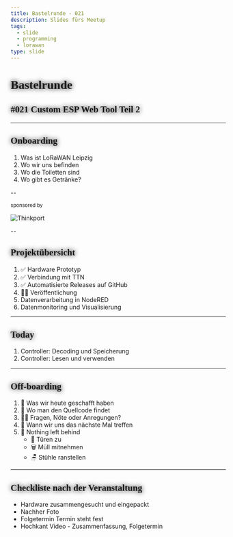 ```yaml
---
title: Bastelrunde - 021
description: Slides fürs Meetup
tags:
  - slide
  - programming
  - lorawan
type: slide
---
```

<style>
@import url('https://fonts.googleapis.com/css2?family=Lobster&family=Permanent+Marker&display=swap');
h1, h2 {
	font-family: 'Permanent Marker', cursive !important;
	text-shadow: 0 0 12px #000 !important;
}
</style>

<!-- slide bg="[[meetup-021.png]]" data-auto-animate     -->

# Bastelrunde
<!-- element style="padding-top: 30%; text-shadow: 4px 4px 2px 2px #000;" -->
## #021 Custom ESP Web Tool Teil 2

<!-- element style="text-shadow: 4px 4px 2px 2px #000" -->

<!--
**Checkliste bevor es losgeht:**

- [ ] Foto gemacht
- [ ] Tweet gesendet
- [ ] Hochkant Video

-->

---

## Onboarding

1) Was ist LoRaWAN Leipzig
2) Wo wir uns befinden
3) Wo die Toiletten sind
4) Wo gibt es Getränke?

<!--
- [ ] Was ist LoRaWAN Leipzig
	- [ ] Ziele
	- [ ] Wer sind die Leute
- [ ] Wo befinden wir uns (Basislager, Kohlenstraße)
- [ ] Wo sind die Toiletten
- [ ] Wo gibt es Getränke?
-->

--

<!-- slide bg="[[Meetup #018 - Twitter.png]]" -->

<grid drag="60 30" bg="#ffffff88" style="border-radius: 12px;backdrop-filter: blur(20px);" pad="1em 2em 1em 1em">

<small>sponsored by</small>

![Thinkport](https://thinkport.digital/wp-content/uploads/elementor/thumbs/Logo_horizontral_new-q79kisryfbimg521qvcamhuu9zgajwl52ie1tm6q0s.png)

</grid>

--
## Projektübersicht

1) ✅ Hardware Prototyp
2) ✅ Verbindung mit TTN
3) ✅ Automatisierte Releases auf GitHub
4) 👩‍💻 Veröffentlichung
5) Datenverarbeitung in NodeRED
6) Datenmonitoring und Visualisierung


---
<!-- slide bg="[[vergissberlin_microcontroller_flying_through_clouds_e4ca3e11-4904-4bfb-a259-0a4fbf2dee4e.png]]" -->

<grid drag="60 30" bg="#000000cc" style="border-radius: 12px;backdrop-filter: blur(10px);" pad="1em 2em 1em 1em">

## Today 👩‍💻🧑🏼‍💻👨🏻‍💻

1) Controller: Decoding und Speicherung
1) Controller: Lesen und verwenden
</grid>

---
## Off-boarding

1) 🏁 Was wir heute geschafft haben
2) 🔎 Wo man den Quellcode findet
3) 🙋‍♂️ Fragen, Nöte oder Anregungen?
4) 📆 Wann wir uns das nächste Mal treffen
5) 🫥 Nothing left behind
	- 🚪 Türen zu
	- 🗑️ Müll mitnehmen
	- 🪑 Stühle ranstellen

---
## Checkliste nach der Veranstaltung

-  Hardware zusammengesucht und eingepackt
- Nachher Foto
- Folgetermin Termin steht fest
- Hochkant Video - Zusammenfassung, Folgetermin
